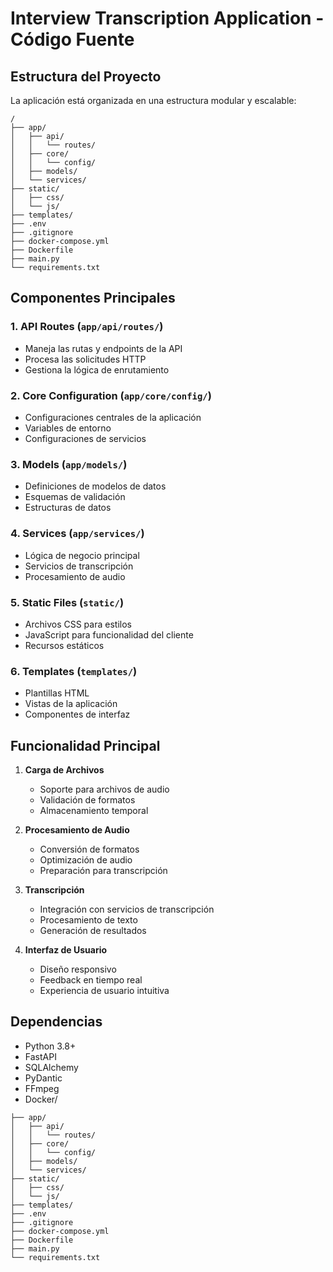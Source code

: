 # Interview Transcription Application - Código Fuente

## Estructura del Proyecto

La aplicación está organizada en una estructura modular y escalable:

```
/
├── app/
│   ├── api/
│   │   └── routes/
│   ├── core/
│   │   └── config/
│   ├── models/
│   └── services/
├── static/
│   ├── css/
│   └── js/
├── templates/
├── .env
├── .gitignore
├── docker-compose.yml
├── Dockerfile
├── main.py
└── requirements.txt
````
## Componentes Principales

### 1. API Routes (`app/api/routes/`)
- Maneja las rutas y endpoints de la API
- Procesa las solicitudes HTTP
- Gestiona la lógica de enrutamiento

### 2. Core Configuration (`app/core/config/`)
- Configuraciones centrales de la aplicación
- Variables de entorno
- Configuraciones de servicios

### 3. Models (`app/models/`)
- Definiciones de modelos de datos
- Esquemas de validación
- Estructuras de datos

### 4. Services (`app/services/`)
- Lógica de negocio principal
- Servicios de transcripción
- Procesamiento de audio

### 5. Static Files (`static/`)
- Archivos CSS para estilos
- JavaScript para funcionalidad del cliente
- Recursos estáticos

### 6. Templates (`templates/`)
- Plantillas HTML
- Vistas de la aplicación
- Componentes de interfaz

## Funcionalidad Principal

1. **Carga de Archivos**
   - Soporte para archivos de audio
   - Validación de formatos
   - Almacenamiento temporal

2. **Procesamiento de Audio**
   - Conversión de formatos
   - Optimización de audio
   - Preparación para transcripción

3. **Transcripción**
   - Integración con servicios de transcripción
   - Procesamiento de texto
   - Generación de resultados

4. **Interfaz de Usuario**
   - Diseño responsivo
   - Feedback en tiempo real
   - Experiencia de usuario intuitiva

## Dependencias

- Python 3.8+
- FastAPI
- SQLAlchemy
- PyDantic
- FFmpeg
- Docker/
````
├── app/
│   ├── api/
│   │   └── routes/
│   ├── core/
│   │   └── config/
│   ├── models/
│   └── services/
├── static/
│   ├── css/
│   └── js/
├── templates/
├── .env
├── .gitignore
├── docker-compose.yml
├── Dockerfile
├── main.py
└── requirements.txt
````
